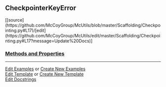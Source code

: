 ## <a id="McUtils.Scaffolding.Checkpointing.CheckpointerKeyError">CheckpointerKeyError</a> 
<div class="docs-source-link" markdown="1">
[[source](https://github.com/McCoyGroup/McUtils/blob/master/Scaffolding/Checkpointing.py#L17)/[edit](https://github.com/McCoyGroup/McUtils/edit/master/Scaffolding/Checkpointing.py#L17?message=Update%20Docs)]
</div>



<div class="collapsible-section">
 <div class="collapsible-section collapsible-section-header" markdown="1">
 
### <a class="collapse-link" data-toggle="collapse" href="#methods">Methods and Properties</a> <a class="float-right" data-toggle="collapse" href="#methods"><i class="fa fa-chevron-down"></i></a>

 </div>
 <div class="collapsible-section collapsible-section-body collapse" id="methods" markdown="1">



 </div>
</div>




___

[Edit Examples](https://github.com/McCoyGroup/McUtils/edit/gh-pages/ci/examples/McUtils/Scaffolding/Checkpointing/CheckpointerKeyError.md) or 
[Create New Examples](https://github.com/McCoyGroup/McUtils/new/gh-pages/?filename=ci/examples/McUtils/Scaffolding/Checkpointing/CheckpointerKeyError.md) <br/>
[Edit Template](https://github.com/McCoyGroup/McUtils/edit/gh-pages/ci/docs/McUtils/Scaffolding/Checkpointing/CheckpointerKeyError.md) or 
[Create New Template](https://github.com/McCoyGroup/McUtils/new/gh-pages/?filename=ci/docs/templates/McUtils/Scaffolding/Checkpointing/CheckpointerKeyError.md) <br/>
[Edit Docstrings](https://github.com/McCoyGroup/McUtils/edit/master/Scaffolding/Checkpointing.py#L17?message=Update%20Docs)